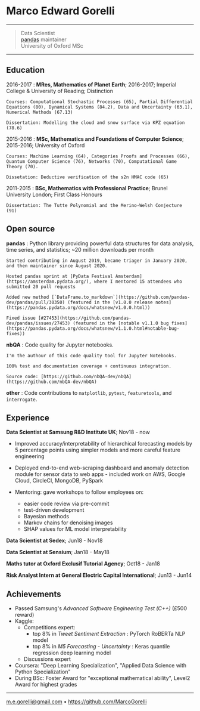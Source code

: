 Marco Edward Gorelli
============

----

> Data Scientist\
> [pandas](https://pandas.pydata.org/about/team.html) maintainer\
> University of Oxford MSc

----

Education
---------

2016-2017
:   **MRes, Mathematics of Planet Earth**; 2016-2017; Imperial College & University of Reading; Distinction

    Courses: Computational Stochastic Processes (65), Partial Differential Equations (80), Dynamical Systems (84.2), Data and Uncertainty (63.1), Numerical Methods (67.13)

    Dissertation: Modelling the cloud and snow surface via KPZ equation (78.6)

2015-2016
:   **MSc, Mathematics and Foundations of Computer Science**; 2015-2016; University of Oxford

    Courses: Machine Learning (64), Categories Proofs and Processes (66), Quantum Computer Science (76), Networks (70), Computational Game Theory (70).

    Dissetation: Deductive verification of the s2n HMAC code (65)

2011-2015
:   **BSc, Mathematics with Professional Practice**; Brunel University London; First Class Honours

    Dissertation: The Tutte Polynomial and the Merino-Welsh Conjecture (91)

Open source
-----------

**pandas**
:   Python library providing powerful data structures for data analysis, time series, and statistics; ~20 million downloads per month

    Started contributing in August 2019, became triager in January 2020, and then maintainer since August 2020.

    Hosted pandas sprint at [PyData Festival Amsterdam](https://amsterdam.pydata.org/), where I mentored 15 attendees who submitted 20 pull requests
  
    Added new method [`DataFrame.to_markdown`](https://github.com/pandas-dev/pandas/pull/30350) (featured in the [v1.0.0 release notes](https://pandas.pydata.org/docs/whatsnew/v1.0.0.html))
  
    Fixed issue [#27453](https://github.com/pandas-dev/pandas/issues/27453) (featured in the [notable v1.1.0 bug fixes](https://pandas.pydata.org/docs/whatsnew/v1.1.0.html#notable-bug-fixes))

**nbQA**
:   Code quality for Jupyter notebooks.

    I'm the authour of this code quality tool for Jupyter Notebooks.

    100% test and documentation coverage + continuous integration.

    Source code: [https://github.com/nbQA-dev/nbQA](https://github.com/nbQA-dev/nbQA)

**other**
:   Code contributions to `matplotlib`, `pytest`, `featuretools`, and `interrogate`.

Experience
----------

**Data Scientist at Samsung R&D Institute UK**; Nov18 - now

* Improved accuracy/interpretability of hierarchical forecasting models by 5 percentage points using simpler models and more careful feature engineering

* Deployed end-to-end web-scraping dashboard and anomaly detection module for sensor data to web apps - included work on AWS, Google Cloud, CircleCI, MongoDB, PySpark

* Mentoring: gave workshops to follow employees on:

  * easier code review via pre-commit
  * test-driven development
  * Bayesian methods
  * Markov chains for denoising images
  * SHAP values for ML model interpretability

**Data Scientist at Sedex**; Jun18 - Nov18

**Data Scientist at Sensium**; Jan18 - May18

**Maths tutor at Oxford Exclusif Tutorial Agency**; Oct18 - Jan18

**Risk Analyst Intern at General Electric Capital International**; Jun13 - Jun14

Achievements
------------
* Passed Samsung's _Advanced Software Engineering Test (C++)_ (£500 reward)
* Kaggle:
  - Competitions expert:
    - top 8% in _Tweet Sentiment Extraction_ : PyTorch RoBERTa NLP model
    - top 8% in _M5 Forecasting - Uncertainty_ : Keras quantile regression deep learning model
  - Discussions expert
* Coursera: "Deep Learning Specialization", "Applied Data Science with Python Specialization"
* During BSc: Foster Award for "exceptional mathematical ability", Level2 Award for highest grades

----------------------------------------------
<m.e.gorelli@gmail.com> • <https://github.com/MarcoGorelli>
